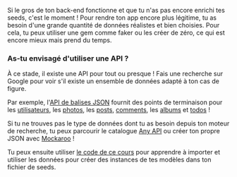 
Si le gros de ton back-end fonctionne et que tu n'as pas encore enrichi tes seeds, c'est le moment ! Pour rendre ton app encore plus légitime, tu as besoin d'une grande quantité de données réalistes et bien choisies. Pour cela, tu peux utiliser une gem comme faker ou les créer de zéro, ce qui est encore mieux mais prend du temps.

### As-tu envisagé d'utiliser une API ?

À ce stade, il existe une API pour tout ou presque ! Fais une recherche sur Google pour voir s'il existe un ensemble de données adapté à ton cas de figure.

Par exemple, l'[API de balises JSON](https://jsonplaceholder.typicode.com/) fournit des points de terminaison pour les [utilisateurs](https://jsonplaceholder.typicode.com/users), les [photos](https://jsonplaceholder.typicode.com/photos), les [posts](https://jsonplaceholder.typicode.com/posts), [comments](https://jsonplaceholder.typicode.com/comments), les [albums](https://jsonplaceholder.typicode.com/albums) et [todos](https://jsonplaceholder.typicode.com/todos) !

Si tu ne trouves pas le type de données dont tu as besoin depuis ton moteur de recherche, tu peux parcourir le catalogue [Any API](https://any-api.com/) ou créer ton propre JSON avec [Mockaroo](https://www.mockaroo.com/) !


Tu peux ensuite utiliser [le code de ce cours](https://kitt.lewagon.com/camps/<user.batch_slug>/lectures/05-Rails%2F09-Airbnb-SMTP#/0/1/3) pour apprendre à importer et utiliser les données pour créer des instances de tes modèles dans ton fichier de seeds.

